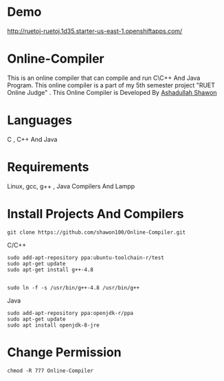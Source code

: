 # Demo

http://ruetoj-ruetoj.1d35.starter-us-east-1.openshiftapps.com/


# Online-Compiler

This is an online compiler that can compile and run C\C++ And Java Program. This online compiler is a part of my 5th semester project
"RUET Online Judge" . This Online Compiler is Developed By <a href="http://fb.com/ashadullah.shawon">Ashadullah Shawon</a>

# Languages
C , C++ And Java

# Requirements

Linux, gcc, g++ , Java Compilers And Lampp


# Install Projects And Compilers

```
git clone https://github.com/shawon100/Online-Compiler.git

```

C/C++
```
sudo add-apt-repository ppa:ubuntu-toolchain-r/test
sudo apt-get update
sudo apt-get install g++-4.8


sudo ln -f -s /usr/bin/g++-4.8 /usr/bin/g++

```

Java
```
sudo add-apt-repository ppa:openjdk-r/ppa  
sudo apt-get update   
sudo apt install openjdk-8-jre
```
# Change Permission
```
chmod -R 777 Online-Compiler
```
